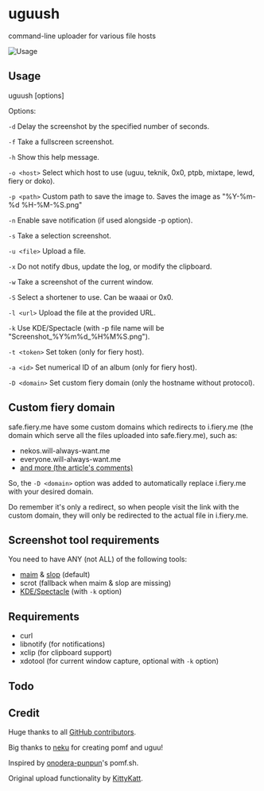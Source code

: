 # uguush

command-line uploader for various file hosts

![Usage](https://i.fiery.me/oJAo.png)

## Usage

uguush [options]

Options:

`-d` Delay the screenshot by the specified number of seconds.

`-f` Take a fullscreen screenshot.

`-h` Show this help message.

`-o <host>` Select which host to use (uguu, teknik, 0x0, ptpb, mixtape, lewd, fiery or doko).

`-p <path>` Custom path to save the image to. Saves the image as "%Y-%m-%d %H-%M-%S.png"

`-n` Enable save notification (if used alongside -p option).

`-s` Take a selection screenshot.

`-u <file>` Upload a file.

`-x` Do not notify dbus, update the log, or modify the clipboard.

`-w` Take a screenshot of the current window.

`-S` Select a shortener to use. Can be waaai or 0x0.

`-l <url>` Upload the file at the provided URL.

`-k` Use KDE/Spectacle (with -p file name will be "Screenshot_%Y%m%d_%H%M%S.png").

`-t <token>` Set token (only for fiery host).

`-a <id>` Set numerical ID of an album (only for fiery host).

`-D <domain>` Set custom fiery domain (only the hostname without protocol).

## Custom fiery domain

safe.fiery.me have some custom domains which redirects to i.fiery.me (the domain which serve all the files uploaded into safe.fiery.me), such as:

- nekos.will-always-want.me
- everyone.will-always-want.me
- [and more (the article's comments)](https://blog.fiery.me/2018/09/29/Extra-domain/)

So, the `-D <domain>` option was added to automatically replace i.fiery.me with your desired domain.

Do remember it's only a redirect, so when people visit the link with the custom domain, they will only be redirected to the actual file in i.fiery.me.

## Screenshot tool requirements

You need to have ANY (not ALL) of the following tools:

- [maim](https://github.com/naelstrof/maim) & [slop](https://github.com/naelstrof/slop) (default)
- scrot (fallback when maim & slop are missing)
- [KDE/Spectacle](https://www.kde.org/applications/graphics/spectacle/) (with `-k` option)

## Requirements

- curl
- libnotify (for notifications)
- xclip (for clipboard support)
- xdotool (for current window capture, optional with `-k` option)

## Todo

## Credit

Huge thanks to all [GitHub contributors](https://github.com/jschx/uguush/graphs/contributors).

Big thanks to [neku](https://github.com/nokonoko) for creating pomf and uguu!

Inspired by [onodera-punpun](https://github.com/onodera-punpun)'s pomf.sh.

Original upload functionality by [KittyKatt](https://github.com/KittyKatt).
